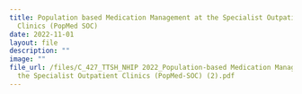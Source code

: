 ```yaml
---
title: Population based Medication Management at the Specialist Outpatient
  Clinics (PopMed SOC)
date: 2022-11-01
layout: file
description: ""
image: ""
file_url: /files/C_427_TTSH_NHIP 2022_Population-based Medication Management at
  the Specialist Outpatient Clinics (PopMed-SOC) (2).pdf
---
```

